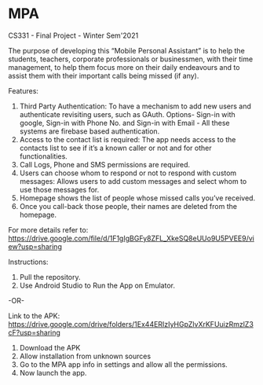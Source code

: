 # MPA
CS331 - Final Project - Winter Sem'2021

The purpose of developing this “Mobile Personal Assistant” is to help the students, teachers, corporate professionals or businessmen, with their time management, to help them focus more on their daily endeavours and to assist them with their important calls being missed (if any).

Features: 
1. Third Party Authentication: To have a mechanism to add new users and authenticate revisiting users, such as GAuth.
   Options- Sign-in with google, Sign-in with Phone No. and Sign-in with Email - All these systems are firebase based authentication.
2. Access to the contact list is required:  The app needs access to the contacts list to see if it’s a known caller or not and for other functionalities.
3. Call Logs, Phone and SMS permissions are required.
4. Users can choose whom to respond or not to respond with custom messages: Allows users to add custom messages and select whom to use those messages for.
5. Homepage shows the list of people whose missed calls you’ve received.
6. Once you call-back those people, their names are deleted from the homepage.

For more details refer to: https://drive.google.com/file/d/1F1gIgBGFy8ZFL_XkeSQ8eUUo9U5PVEE9/view?usp=sharing

Instructions:

1. Pull the repository.
2. Use Android Studio to Run the App on Emulator.

-OR-

Link to the APK: https://drive.google.com/drive/folders/1Ex44ERIzIyHGpZlvXrKFUuizRmzlZ3cF?usp=sharing

1. Download the APK
2. Allow installation from unknown sources
3. Go to the MPA app info in settings and allow all the permissions.
4. Now launch the app.
